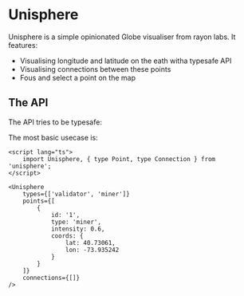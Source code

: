 # Unisphere

Unisphere is a simple opinionated Globe visualiser from rayon labs. It features:

- Visualising longitude and latitude on the eath witha typesafe API
- Visualising connections between these points
- Fous and select a point on the map

## The API

The API tries to be typesafe:

The most basic usecase is:

```svelte
<script lang="ts">
	import Unisphere, { type Point, type Connection } from 'unisphere';
</script>

<Unisphere
	types={['validator', 'miner']}
	points={[
		{
			id: '1',
			type: 'miner',
			intensity: 0.6,
			coords: {
				lat: 40.73061,
				lon: -73.935242
			}
		}
	]}
	connections={[]}
/>
```
